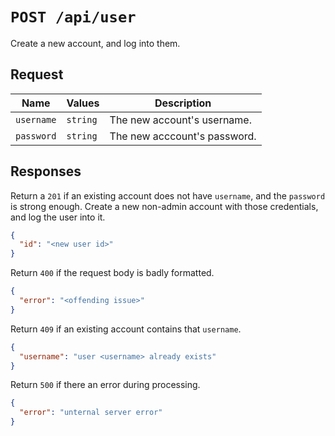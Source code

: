 # `POST /api/user`

Create a new account, and log into them.

## Request

| Name | Values | Description |
|-|-|-|
| `username` | `string` | The new account's username. |
| `password` | `string` | The new acccount's password. |

## Responses

Return a `201` if an existing account does not have `username`, and the `password` is strong enough. Create a new non-admin account with those credentials, and log the user into it.

```json
{
  "id": "<new user id>"
}
```

Return `400` if the request body is badly formatted.

```json
{
  "error": "<offending issue>"
}
```

Return `409` if an existing account contains that `username`.

```json
{
  "username": "user <username> already exists"
}
```

Return `500` if there an error during processing.

```json
{
  "error": "unternal server error"
}
```